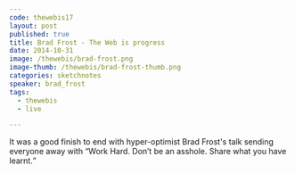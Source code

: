 ```yaml
---
code: thewebis17
layout: post
published: true
title: Brad Frost - The Web is progress
date: 2014-10-31
image: /thewebis/brad-frost.png
image-thumb: /thewebis/brad-frost-thumb.png
categories: sketchnotes
speaker: brad_frost
tags:
  - thewebis
  - live

---
```


It was a good finish to end with hyper-optimist Brad Frost's talk sending everyone away with <q>Work Hard. Don’t be an asshole. Share what you have learnt.</q>
